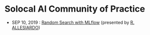 # Solocal AI Community of Practice

- SEP 10, 2019 : [Random Search with MLflow][1] (presented by [R. ALLESIARDO][2])

[1]: https://github.com/pagesjaunes/AI_CoP/tree/master/2019_09_random_search
[2]: https://github.com/rallesiardo
